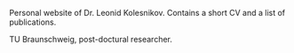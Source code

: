 Personal website of Dr. Leonid Kolesnikov. Contains a short CV and a list of publications.

TU Braunschweig, post-doctural researcher.

